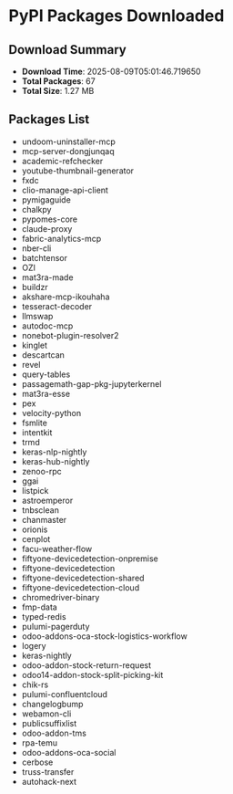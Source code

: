 # PyPI Packages Downloaded

## Download Summary
- **Download Time**: 2025-08-09T05:01:46.719650
- **Total Packages**: 67
- **Total Size**: 1.27 MB

## Packages List
- undoom-uninstaller-mcp
- mcp-server-dongjunqaq
- academic-refchecker
- youtube-thumbnail-generator
- fxdc
- clio-manage-api-client
- pymigaguide
- chalkpy
- pypomes-core
- claude-proxy
- fabric-analytics-mcp
- nber-cli
- batchtensor
- OZI
- mat3ra-made
- buildzr
- akshare-mcp-ikouhaha
- tesseract-decoder
- llmswap
- autodoc-mcp
- nonebot-plugin-resolver2
- kinglet
- descartcan
- revel
- query-tables
- passagemath-gap-pkg-jupyterkernel
- mat3ra-esse
- pex
- velocity-python
- fsmlite
- intentkit
- trmd
- keras-nlp-nightly
- keras-hub-nightly
- zenoo-rpc
- ggai
- listpick
- astroemperor
- tnbsclean
- chanmaster
- orionis
- cenplot
- facu-weather-flow
- fiftyone-devicedetection-onpremise
- fiftyone-devicedetection
- fiftyone-devicedetection-shared
- fiftyone-devicedetection-cloud
- chromedriver-binary
- fmp-data
- typed-redis
- pulumi-pagerduty
- odoo-addons-oca-stock-logistics-workflow
- logery
- keras-nightly
- odoo-addon-stock-return-request
- odoo14-addon-stock-split-picking-kit
- chik-rs
- pulumi-confluentcloud
- changelogbump
- webamon-cli
- publicsuffixlist
- odoo-addon-tms
- rpa-temu
- odoo-addons-oca-social
- cerbose
- truss-transfer
- autohack-next
